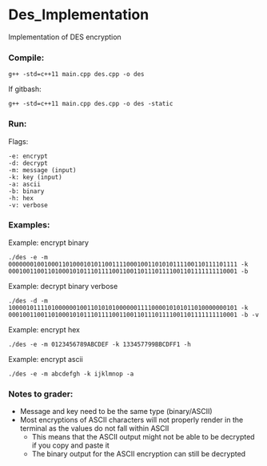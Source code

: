 # Des_Implementation
Implementation of DES encryption

### Compile:

`g++ -std=c++11 main.cpp des.cpp -o des`

If gitbash:

`g++ -std=c++11 main.cpp des.cpp -o des -static`

### Run:

Flags:
```
-e: encrypt
-d: decrypt
-m: message (input)
-k: key (input)
-a: ascii
-b: binary
-h: hex
-v: verbose
```

### Examples:

Example: encrypt binary

`./des -e -m 0000000100100011010001010110011110001001101010111100110111101111 -k 0001001100110100010101110111100110011011101111001101111111110001 -b`

Example: decrypt binary verbose

`./des -d -m 1000010111101000000100110101010000001111000010101011010000000101 -k 0001001100110100010101110111100110011011101111001101111111110001 -b -v`

Example: encrypt hex

`./des -e -m 0123456789ABCDEF -k 133457799BBCDFF1 -h`

Example: encrypt ascii

`./des -e -m abcdefgh -k ijklmnop -a`

### Notes to grader:
 * Message and key need to be the same type (binary/ASCII)
 * Most encryptions of ASCII characters will not properly render in the terminal as the values do not fall within ASCII
	* This means that the ASCII output might not be able to be decrypted if you copy and paste it
	* The binary output for the ASCII encryption can still be decrypted
